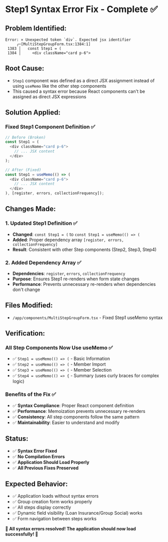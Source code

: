 # Step1 Syntax Error Fix - Complete ✅

## Problem Identified:
```
Error: × Unexpected token `div`. Expected jsx identifier
     ╭─[MultiStepGroupForm.tsx:1384:1]
 1383 │   const Step1 = (
 1384 │     <div className="card p-6">
```

## Root Cause:
- `Step1` component was defined as a direct JSX assignment instead of using `useMemo` like the other step components
- This caused a syntax error because React components can't be assigned as direct JSX expressions

## Solution Applied:

### **Fixed Step1 Component Definition** ✅
```typescript
// Before (Broken)
const Step1 = (
  <div className="card p-6">
    // ... JSX content
  </div>
);

// After (Fixed)
const Step1 = useMemo(() => (
  <div className="card p-6">
    // ... JSX content
  </div>
), [register, errors, collectionFrequency]);
```

## Changes Made:

### **1. Updated Step1 Definition** ✅
- **Changed**: `const Step1 = (` to `const Step1 = useMemo(() => (`
- **Added**: Proper dependency array `[register, errors, collectionFrequency]`
- **Result**: Consistent with other Step components (Step2, Step3, Step4)

### **2. Added Dependency Array** ✅
- **Dependencies**: `register`, `errors`, `collectionFrequency`
- **Purpose**: Ensures Step1 re-renders when form state changes
- **Performance**: Prevents unnecessary re-renders when dependencies don't change

## Files Modified:
- `/app/components/MultiStepGroupForm.tsx` - Fixed Step1 useMemo syntax

## Verification:

### **All Step Components Now Use useMemo** ✅
- ✅ `Step1 = useMemo(() => (` - Basic Information
- ✅ `Step2 = useMemo(() => (` - Member Import
- ✅ `Step3 = useMemo(() => (` - Member Selection
- ✅ `Step4 = useMemo(() => {` - Summary (uses curly braces for complex logic)

### **Benefits of the Fix** ✅
- ✅ **Syntax Compliance**: Proper React component definition
- ✅ **Performance**: Memoization prevents unnecessary re-renders
- ✅ **Consistency**: All step components follow the same pattern
- ✅ **Maintainability**: Easier to understand and modify

## Status:
- ✅ **Syntax Error Fixed**
- ✅ **No Compilation Errors**
- ✅ **Application Should Load Properly**
- ✅ **All Previous Fixes Preserved**

## Expected Behavior:
- ✅ Application loads without syntax errors
- ✅ Group creation form works properly
- ✅ All steps display correctly
- ✅ Dynamic field visibility (Loan Insurance/Group Social) works
- ✅ Form navigation between steps works

**🎉 All syntax errors resolved! The application should now load successfully! 🎉**
